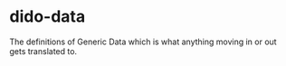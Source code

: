 dido-data
=========

The definitions of Generic Data which is what anything moving in or out gets
translated to.

